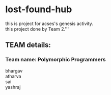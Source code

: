 # lost-found-hub

this is project for acses's genesis activity.  
this project done by Team 2.'''

 



## TEAM details:
  ### Team name: Polymorphic Programmers
  bhargav  
  atharva  
  sai  
  yashraj  

